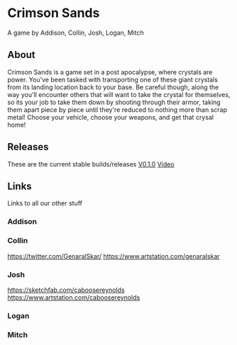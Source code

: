 # Crimson Sands
A game by Addison, Collin, Josh, Logan, Mitch

## About
Crimson Sands is a game set in a post apocalypse, where crystals are power. You've been tasked with transporting one of these giant crystals from its landing location back to your base. Be careful though, along the way you'll encounter others that will want to take the crystal for themselves, so its your job to take them down by shooting through their armor, taking them apart piece by piece until they're reduced to nothing more than scrap metal! Choose your vehicle, choose your weapons, and get that crysal home!

## Releases
These are the current stable builds/releases
[V0.1.0](https://drive.google.com/file/d/16lFl2HQKqc4FfFLB7sl5i4gXDIhMRops/view)
[Video](https://youtu.be/tvedBjCEEF8)

## Links
Links to all our other stuff
### Addison


### Collin
https://twitter.com/GenaralSkar/
https://www.artstation.com/genaralskar

### Josh
https://sketchfab.com/caboosereynolds
https://www.artstation.com/caboosereynolds

### Logan


### Mitch

